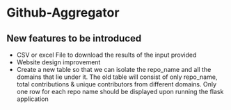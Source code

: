 # Github-Aggregator

## New features to be introduced

* CSV or excel File to download the results of the input provided
* Website design improvement
* Create a new table so that we can isolate the repo_name and all the domains that lie under it. The old table will consist of only repo_name,     total contributions & unique contributors from different domains. Only one row for each repo name should be displayed upon running the flask application